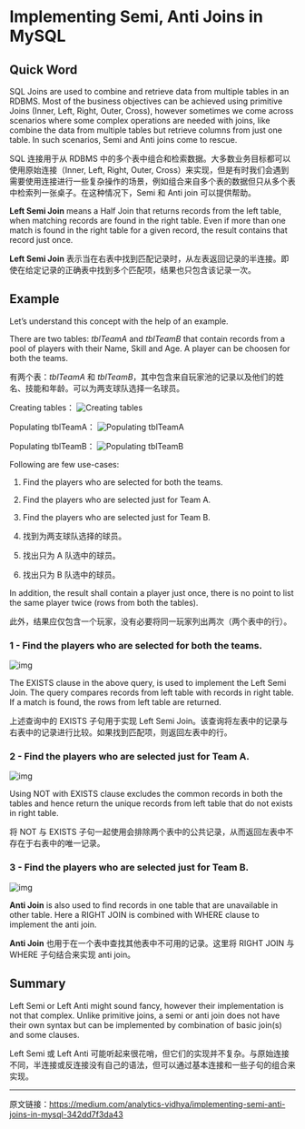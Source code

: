 # Implementing Semi, Anti Joins in MySQL
## Quick Word
SQL Joins are used to combine and retrieve data from multiple tables in an RDBMS. Most of the business objectives can be achieved using primitive Joins (Inner, Left, Right, Outer, Cross), however sometimes we come across scenarios where some complex operations are needed with joins, like combine the data from multiple tables but retrieve columns from just one table. In such scenarios, Semi and Anti joins come to rescue.

SQL 连接用于从 RDBMS 中的多个表中组合和检索数据。大多数业务目标都可以使用原始连接（Inner, Left, Right, Outer, Cross）来实现，但是有时我们会遇到需要使用连接进行一些复杂操作的场景，例如组合来自多个表的数据但只从多个表中检索列一张桌子。在这种情况下，Semi 和 Anti join 可以提供帮助。

**Left Semi Join** means a Half Join that returns records from the left table, when matching records are found in the right table. Even if more than one match is found in the right table for a given record, the result contains that record just once.

**Left Semi Join** 表示当在右表中找到匹配记录时，从左表返回记录的半连接。即使在给定记录的正确表中找到多个匹配项，结果也只包含该记录一次。

## Example

Let’s understand this concept with the help of an example.

There are two tables: _tblTeamA_ and _tblTeamB_ that contain records from a pool of players with their Name, Skill and Age. A player can be choosen for both the teams.

有两个表：_tblTeamA_ 和 _tblTeamB_，其中包含来自玩家池的记录以及他们的姓名、技能和年龄。可以为两支球队选择一名球员。

Creating tables：
![Creating tables](https://ced-md-picture.oss-cn-beijing.aliyuncs.com/img/20220130101742.png)

Populating tblTeamA：
![Populating tblTeamA](https://ced-md-picture.oss-cn-beijing.aliyuncs.com/img/20220130101851.png)

Populating tblTeamB：
![Populating tblTeamB](https://ced-md-picture.oss-cn-beijing.aliyuncs.com/img/20220130101901.png)

Following are few use-cases:

1. Find the players who are selected for both the teams.
2. Find the players who are selected just for Team A.
3. Find the players who are selected just for Team B.

1. 找到为两支球队选择的球员。 
2. 找出只为 A 队选中的球员。 
3. 找出只为 B 队选中的球员。

In addition, the result shall contain a player just once, there is no point to list the same player twice (rows from both the tables).

此外，结果应仅包含一个玩家，没有必要将同一玩家列出两次（两个表中的行）。

### 1 - Find the players who are selected for both the teams.

![img](https://ced-md-picture.oss-cn-beijing.aliyuncs.com/img/20220130101928.png)

The EXISTS clause in the above query, is used to implement the Left Semi Join. The query compares records from left table with records in right table. If a match is found, the rows from left table are returned.

上述查询中的 EXISTS 子句用于实现 Left Semi Join。该查询将左表中的记录与右表中的记录进行比较。如果找到匹配项，则返回左表中的行。

### 2 - Find the players who are selected just for Team A.

![img](https://ced-md-picture.oss-cn-beijing.aliyuncs.com/img/20220130103020.png)

Using NOT with EXISTS clause excludes the common records in both the tables and hence return the unique records from left table that do not exists in right table.

将 NOT 与 EXISTS 子句一起使用会排除两个表中的公共记录，从而返回左表中不存在于右表中的唯一记录。

### 3 - Find the players who are selected just for Team B.

![img](https://ced-md-picture.oss-cn-beijing.aliyuncs.com/img/20220130102013.png)

**Anti Join** is also used to find records in one table that are unavailable in other table. Here a RIGHT JOIN is combined with WHERE clause to implement the anti join.

**Anti Join** 也用于在一个表中查找其他表中不可用的记录。这里将 RIGHT JOIN 与 WHERE 子句结合来实现 anti join。

## Summary

Left Semi or Left Anti might sound fancy, however their implementation is not that complex. Unlike primitive joins, a semi or anti join does not have their own syntax but can be implemented by combination of basic join(s) and some clauses.

Left Semi 或 Left Anti 可能听起来很花哨，但它们的实现并不复杂。与原始连接不同，半连接或反连接没有自己的语法，但可以通过基本连接和一些子句的组合来实现。

---

原文链接：https://medium.com/analytics-vidhya/implementing-semi-anti-joins-in-mysql-342dd7f3da43

